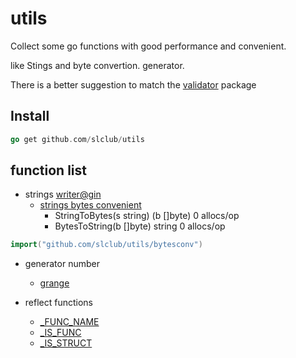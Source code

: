 # utils
Collect some go functions with good performance and convenient.

like Stings and byte convertion. generator.

There is a better suggestion to match the [validator](https://github.com/go-playground/validator) package

## Install

```go
go get github.com/slclub/utils
```

## function list

- strings  [writer@gin](https://github.com/gin-gonic/gin/tree/master/internal/bytesconv)
  - [strings bytes convenient](https://github.com/slclub/utils/blob/master/bytesconv/bytesconv.go) 
    - StringToBytes(s string) (b []byte)   0 allocs/op
    - BytesToString(b []byte) string       0 allocs/op
```go 
import("github.com/slclub/utils/bytesconv") 
```  

- generator number
    - [grange](https://github.com/slclub/utils/blob/master/grange.go)

- reflect functions
  - [_FUNC_NAME](https://github.com/slclub/utils/blob/master/reflect.go)
  - [_IS_FUNC](https://github.com/slclub/utils/blob/master/reflect.go)
  - [_IS_STRUCT](https://github.com/slclub/utils/blob/master/reflect.go)
